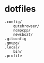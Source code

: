 # dotfiles

```
.config/
    qutebrowser/
    ncmpcpp/
    newsboat/
.gitconfig
.gnupg/
.local/
    bin/
.profile
```
